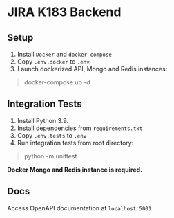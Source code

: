 # JIRA K183 Backend

## Setup

1. Install `Docker` and `docker-compose`
2. Copy `.env.docker` to `.env`
3. Launch dockerized API, Mongo and Redis instances:
> docker-compose up -d

## Integration Tests
1. Install Python 3.9.
2. Install dependencies from `requirements.txt`
3. Copy `.env.tests` to `.env`
4. Run integration tests from root directory:
> python -m unittest

**Docker Mongo and Redis instance is required.**

## Docs
Access OpenAPI documentation at `localhost:5001`
